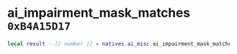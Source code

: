# ai_impairment_mask_matches `0xB4A15D17`

```lua
local result --[[ number ]] = natives.ai_misc.ai_impairment_mask_matches(_unk0 --[[ number ]], _unk1 --[[ number ]])
```